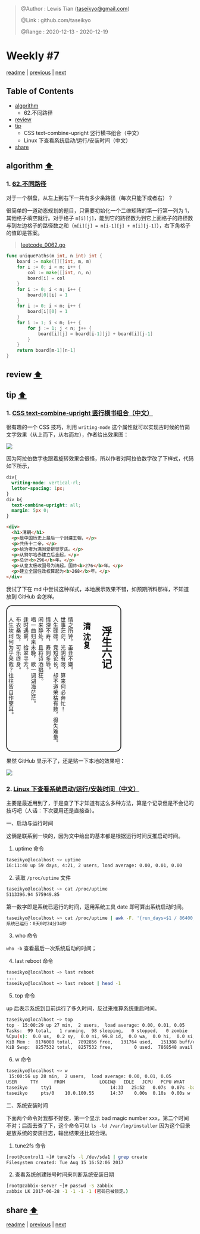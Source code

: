 > @Author  : Lewis Tian (taseikyo@gmail.com)
>
> @Link    : github.com/taseikyo
>
> @Range   : 2020-12-13 - 2020-12-19

# Weekly #7

[readme](../README.md) | [previous](202012W2.md) | [next](202012W4.md)

## Table of Contents

- [algorithm](#algorithm-)
  - 62.不同路径
- [review](#review-)
- [tip](#tip-)
  - CSS text-combine-upright 竖行横书组合（中文）
  - Linux 下查看系统启动/运行/安装时间（中文）
- [share](#share-)

## algorithm [⬆](#weekly-7)

### 1. [62.不同路径](https://leetcode-cn.com/problems/unique-paths/)

对于一个棋盘，从左上到右下一共有多少条路径（每次只能下或者右）？

很简单的一道动态规划的题目，只需要初始化一个二维矩阵的第一行第一列为 1，其他格子填空就行。对于格子 `m[i][j]`，能到它的路径数为到它上面格子的路径数与到左边格子的路径数之和（`m[i][j] = m[i-1][j] + m[i][j-1]`），右下角格子的值即是答案。

> [leetcode_0062.go](../code/leetcode_0062.go)

```Go
func uniquePaths(m int, n int) int {
	board := make([][]int, m, m)
	for i := 0; i < m; i++ {
		col := make([]int, n, n)
		board[i] = col
	}
	for i := 0; i < n; i++ {
		board[0][i] = 1
	}
	for i := 0; i < m; i++ {
		board[i][0] = 1
	}
	for i := 1; i < m; i++ {
		for j := 1; j < n; j++ {
			board[i][j] = board[i-1][j] + board[i][j-1]
		}
	}
	return board[m-1][n-1]
}
```

## review [⬆](#weekly-7)

## tip [⬆](#weekly-7)

### 1. [CSS text-combine-upright 竖行横书组合（中文）](http://www.deathghost.cn/article/css/86)

很有趣的一个 CSS 技巧，利用 `writing-mode` 这个属性就可以实现古时候的竹简文字效果（从上而下，从右而左），作者给出效果图：

![](../images/w7-tip-1.jpg)

因为阿拉伯数字也跟着旋转效果会很怪，所以作者对阿拉伯数字改了下样式，代码如下所示，

```CSS
div{
  writing-mode: vertical-rl;
  letter-spacing: 1px;
}
div b{
  text-combine-upright: all;
  margin: 5px 0;
}
```

```HTML
<div>
  <h1>清朝</h1>
  <p>是中国历史上最后一个封建王朝，</p>
  <p>共传十二帝，</p>
  <p>统治者为满洲爱新觉罗氏。</p>
  <p>从努尔哈赤建立后金起，</p>
  <p>总计<b>296</b>年。</p>
  <p>从皇太极改国号为清起，国祚<b>276</b>年。</p>
  <p>建立全国性政权算起为<b>268</b>年。</p>
</div>
```

我试了下在 md 中尝试这种样式，本地展示效果不错，如预期所料那样，不知道放到 GitHub 会怎样。

<div style="writing-mode: vertical-rl;letter-spacing: 1px;border:2px solid;border-radius:15px;padding-top: 15px;">
  <h1>浮生六记</h1>
  <h2>清 沈复</h2>
  <p>情之所钟，虽丑不嫌。</p>
  <p>世事茫茫，光阴有限，算来何必奔忙！</p>
  <p>人生碌碌，竞短论长，却不道荣枯有数，得失难量。</p>
  <p>情深不寿，寿则多辱。</p>
  <p>闲来静处，且将诗酒猖狂。</p>
  <p>唱一曲归来未晚，歌一调湖海茫茫。</p>
  <p>逢时遇景，拾翠寻芳。</p>
  <p>布衣桑饭，可乐终身。</p>
  <p>人生坎坷何为乎来哉？往往皆自作孽耳。</p>
</div>

果然 GitHub 显示不了，还是贴一下本地的效果吧：

![](../images/w7-tip-2.png)

### 2. [Linux 下查看系统启动/运行/安装时间（中文）](https://www.cnblogs.com/nulige/p/7742928.html)

主要是最近用到了，于是查了下才知道有这么多种方法，算是个记录但是不会记的技巧吧（人话：下次要用还是直接查）。

一、启动与运行时间

这俩是联系到一块的，因为文中给出的基本都是根据运行时间反推启动时间。

1. uptime 命令

```Bash
taseikyo@localhost ~> uptime
16:11:40 up 59 days, 4:21, 2 users, load average: 0.00, 0.01, 0.00
```

2. 读取 `/proc/uptime` 文件

```Bash
taseikyo@localhost ~> cat /proc/uptime
5113396.94 575949.85
```

第一数字即是系统已运行的时间，运用系统工具 date 即可算出系统启动时间。

```Bash
taseikyo@localhost ~> cat /proc/uptime | awk -F. '{run_days=$1 / 86400;run_hour=($1 % 86400)/3600;run_minute=($1 % 3600)/60;run_second=$1 % 60;printf("系统已运行：%d天%d时%d分%d秒",run_days,run_hour,run_minute,run_second)}'
系统已运行：0天0时24分34秒
```

3. who 命令

`who -b` 查看最后一次系统启动的时间；

4. last reboot 命令

```Bash
taseikyo@localhost ~> last reboot
....
taseikyo@localhost ~> last reboot | head -1
```

5. top 命令

up 后表示系统到目前运行了多久时间，反过来推算系统重启时间。

```Bash
taseikyo@localhost ~> top
top - 15:00:29 up 27 min,  2 users,  load average: 0.00, 0.01, 0.05
Tasks:  99 total,   1 running,  98 sleeping,   0 stopped,   0 zombie
%Cpu(s):  0.0 us,  0.2 sy,  0.0 ni, 99.8 id,  0.0 wa,  0.0 hi,  0.0 si,  0.0 st
KiB Mem :  8176008 total,  7892856 free,   131764 used,   151388 buff/cache
KiB Swap:  8257532 total,  8257532 free,        0 used.  7868548 avail Mem
```

6. w 命令

```Bash
taseikyo@localhost ~> w
 15:00:56 up 28 min,  2 users,  load average: 0.00, 0.01, 0.05
USER     TTY      FROM             LOGIN@   IDLE   JCPU   PCPU WHAT
taseikyo     tty1                      14:33   25:52   0.07s  0.07s -bash
taseikyo     pts/0    10.0.100.55      14:37    0.00s  0.10s  0.00s w
```

二、系统安装时间

下面两个命令对我都不好使，第一个显示 bad magic number xxx，第二个时间不对；后面去查了下，这个命令可以 `ls -ld /var/log/installer` 因为这个目录是放系统的安装日志，输出结果还比较合理。

1. tune2fs 命令

```Bash
[root@control1 ~]# tune2fs -l /dev/sda1 | grep create
Filesystem created: Tue Aug 15 16:52:06 2017
```

2. 查看系统创建账号时间来判断系统安装日期

```Bash
[root@zabbix-server ~]# passwd -S zabbix
zabbix LK 2017-06-28 -1 -1 -1 -1 (密码已被锁定。)
```

## share [⬆](#weekly-7)

[readme](../README.md) | [previous](202012W2.md) | [next](202012W4.md)

